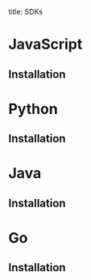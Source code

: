 title: SDKs
# JavaScript
## Installation

# Python
## Installation

# Java
## Installation

# Go
## Installation
